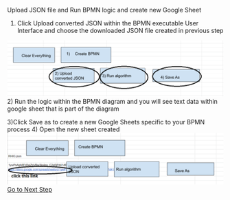 Upload JSON file and Run BPMN logic and create new Google Sheet

1) Click Upload converted JSON within the BPMN executable User Interface and choose the downloaded JSON file created in previous step
<img src = "json.png">
2) Run the logic within the BPMN diagram and you will see text data within google sheet that is part of the diagram

3)Click Save as to create a new Google Sheets specific to your BPMN process
4) Open the new sheet created 
<img src ="new sheet.png">
<a href="createapp.md">Go to Next Step </a>
